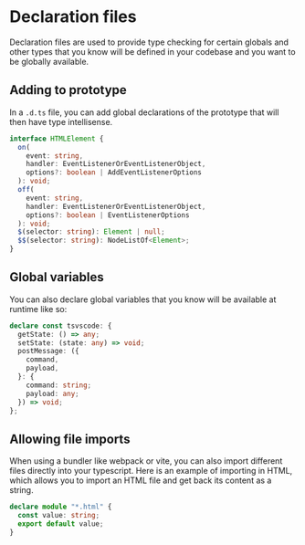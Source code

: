 # Declaration files

Declaration files are used to provide type checking for certain globals and other types that you know will be defined in your codebase and you want to be globally available.

## Adding to prototype

In a `.d.ts` file, you can add global declarations of the prototype that will then have type intellisense. 

```typescript
interface HTMLElement {
  on(
    event: string,
    handler: EventListenerOrEventListenerObject,
    options?: boolean | AddEventListenerOptions
  ): void;
  off(
    event: string,
    handler: EventListenerOrEventListenerObject,
    options?: boolean | EventListenerOptions
  ): void;
  $(selector: string): Element | null;
  $$(selector: string): NodeListOf<Element>;
}
```

## Global variables

You can also declare global variables that you know will be available at runtime like so: 

```typescript
declare const tsvscode: {
  getState: () => any;
  setState: (state: any) => void;
  postMessage: ({
    command,
    payload,
  }: {
    command: string;
    payload: any;
  }) => void;
};
```

## Allowing file imports

When using a bundler like webpack or vite, you can also import different files directly into your typescript. Here is an example of importing in HTML, which allows you to import an HTML file and get back its content as a string.

```ts
declare module "*.html" {
  const value: string;
  export default value;
}
```